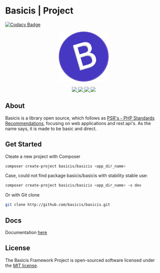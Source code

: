 
# Basicis | Project

[![Codacy Badge](https://api.codacy.com/project/badge/Grade/c43dc7aeaa924e65822a1d088af09c70)](https://app.codacy.com/gh/basicis/basicis?utm_source=github.com&utm_medium=referral&utm_content=basicis/basicis&utm_campaign=Badge_Grade)


<p align="center">
    <img width="160" src="public/assets/img/logo.png"/>
</p>

<p align="center">
    <a title="Latest stable Version" href="https://packagist.org/packages/basicis/basicis" >
        <img src="https://poser.pugx.org/basicis/basicis/version" />
    </a>
    <a title="Total Downloads" href="https://packagist.org/packages/basicis/basicis" >
        <img src="https://poser.pugx.org/basicis/basicis/downloads" />
    </a>
    <a title="Dependents" href="https://packagist.org/packages/basicis/basicis" >
        <img src="https://poser.pugx.org/basicis/basicis/dependents" />
    </a>
    <a title="MIT license" href="#License" >
        <img src="https://poser.pugx.org/basicis/basicis/license" />
    </a>
</p>


## About
Basicis is a library open source, which follows as [PSR's - PHP Standards Recommendations](https://www.php-fig.org/psr), focusing on web applications and rest api's.
As the name says, it is made to be basic and direct.

## Get Started

Cteate a new project with Composer
```bash
composer create-project basicis/basicis <app_dir_name>
```
Case, could not find package basicis/basicis with stability stable use:
```bash
composer create-project basicis/basicis <app_dir_name> -s dev
```

Or with Git clone
```bash
git clone http://github.com/basicis/basicis.git
```

## Docs

Documentation [here](docs/)

## License

The Basicis Framework Project is open-sourced software licensed under the [MIT license](https://opensource.org/licenses/MIT).
